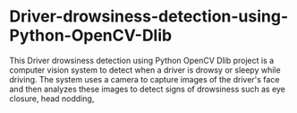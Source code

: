 # Driver-drowsiness-detection-using-Python-OpenCV-Dlib
This Driver drowsiness detection using Python OpenCV Dlib project is a computer vision system to detect when a driver is drowsy or sleepy while driving. The system uses a camera to capture images of the driver's face and then analyzes these images to detect signs of drowsiness such as eye closure, head nodding,
